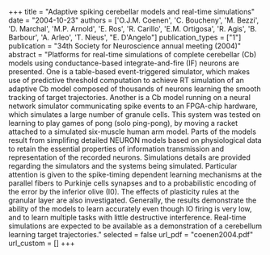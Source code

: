 +++
title = "Adaptive spiking cerebellar models and real-time simulations"
date = "2004-10-23"
authors = ['O.J.M. Coenen', 'C. Boucheny', 'M. Bezzi', 'D. Marchal', 'M.P. Arnold', 'E. Ros', 'R. Carillo', 'E.M. Ortigosa', 'R. Agis', 'B. Barbour', 'A. Arleo', 'T. Nieus', "E. D'Angelo"]
publication_types = ["1"]
publication = "34th Society for Neuroscience annual meeting (2004)"
abstract = "Platforms for real-time simulations of complete cerebellar (Cb) models using conductance-based integrate-and-fire (IF) neurons are presented. One is a table-based event-triggered simulator, which makes use of predictive threshold computation to achieve RT simulation of an adaptive Cb model composed of thousands of neurons learning the smooth tracking of target trajectories. Another is a Cb model running on a neural network simulator communicating spike events to an FPGA-chip hardware, which simulates a large number of granule cells. This system was tested on learning to play games of pong (solo ping-pong), by moving a racket attached to a simulated six-muscle human arm model. Parts of the models result from simplifing detailed NEURON models based on physiological data to retain the essential properties of information transmission and representation of the recorded neurons. Simulations details are provided regarding the simulators and the systems being simulated. Particular attention is given to the spike-timing dependent learning mechanisms at the parallel fibers to Purkinje cells synapses and to a probabilistic encoding of the error by the inferior olive (I0). The effects of plasticity rules at the granular layer are also investigated. Generally, the results demonstrate the ability of the models to learn accurately even though IO firing is very low, and to learn multiple tasks with little destructive interference. Real-time simulations are expected to be available as a demonstration of a cerebellum learning target trajectories."
selected = false
url_pdf = "coenen2004.pdf"
url_custom = []
+++
